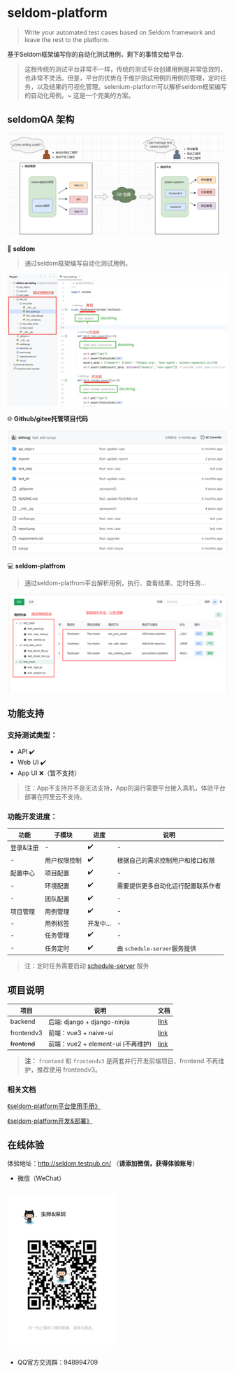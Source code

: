 # seldom-platform

> Write your automated test cases based on Seldom framework and leave the rest to the platform.

基于Seldom框架编写你的自动化测试用例，剩下的事情交给平台.

>  这根传统的测试平台非常不一样，传统的测试平台创建用例是非常低效的，也非常不灵活。但是，平台的优势在于维护测试用例的用例的管理，定时任务，以及结果的可视化管理。selenium-platform可以解析seldom框架编写的自动化用例。~ 这是一个完美的方案。


## seldomQA 架构

![](./architecture.png)


🐍 **seldom**

> 通过seldom框架编写自动化测试用例。

![](./img/seldom-code.png)

🌐 **Github/gitee托管项目代码**

![](./img/github.png)

💻 **seldom-platfrom**

> 通过seldom-platfrom平台解析用例，执行、查看结果、定时任务...

![](./img/seldom-platform-code.png)

## 功能支持

### 支持测试类型：

- API ✔️   
- Web UI ✔️ 
- App UI ❌（暂不支持）

> 注：App不支持并不是无法支持，App的运行需要平台接入真机，体验平台部署在阿里云不支持。

### 功能开发进度：

| 功能      | 子模块   | 进度 |  说明 |
| --------- | -------- | ---- | ---- |
| 登录&注册 | -        | ✔️    |  -  |
|  -       | 用户权限控制 |  ✔️    |  根据自己的需求控制用户和接口权限  |
| 配置中心  | 项目配置 | ✔️    |  -  |
| -        | 环境配置 | ✔️    | 需要提供更多自动化运行配置联系作者  |
| -        | 团队配置 | ✔️    |  -  |
| 项目管理  | 用例管理 | ✔️    |  -  |
| -        | 用例标签 | 开发中...    |   -  |
| -        | 任务管理 | ✔️    |   -  |
| -        | 任务定时 | ✔️    |   由 `schedule-server`服务提供  |

> 注：定时任务需要启动 [schedule-server](https://github.com/SeldomQA/schedule-server) 服务

## 项目说明

| 项目         | 说明                               | 文档                           |
| ------------ | ---------------------------------- | ------------------------------ |
| backend      | 后端: django + django-ninjia        | [link](./backend/README.md)    |
| frontendv3   | 前端：vue3 + naive-ui               | [link](./frontendv3/README.md) |
| ~~frontend~~ | 前端：vue2 + element-ui (不再维护)   | [link](./frontend/README.md)   |


> __注：__
> `frontend` 和 `frontendv3` 是两套并行开发前端项目，frontend 不再维护，推荐使用 frontendv3。

### 相关文档

[《seldom-platform平台使用手册》](https://www.yuque.com/chongshi/raflru/ghot2m)

[《seldom-platform开发&部署》](https://www.yuque.com/chongshi/raflru/uxp8h7)

## 在线体验

体验地址：http://seldom.testpub.cn/  （__请添加微信，获得体验账号__）

* 微信（WeChat）

<div style="display: flex;justify-content: space-between;width: 100%">
    <p><img alt="微信" src="wechat.jpg" style="width: 250px;height: 100%" ></p>
</div>


* QQ官方交流群：948994709
